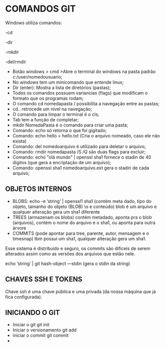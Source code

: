 # COMANDOS GIT

Windows utiliza comandos:

-cd

-dir

-mkdir

-del/rmdir

- Botão windows > cmd >Abre o terminal do windows na pasta padrão c:/user/nomedousuario;
- No windows tem um minicomando que entende linux;
- Dir (enter): Mostra a lista de diretórios (pastas);
- Todos os comandos possuem variancias (flags) que modificam o formato que os programas rodam;
- O comando cd nomedapasta / possibilita a navegação entre as pastas;
- cd.. retrocede um nível na navegação;
- O comando para limpar o terminal é o cls;
- Tab tem a função de completar;
- mkdir NomedaPasta é o comando para criar uma pasta;
- Comando: echo só retorna o que foi gigitado;
- Comando: echo hello > hello.txt (Cria o arquivo nomeado, caso ele não exista)
- Comando: del nomedoarquivo é utilizado para deletar o arquivo;
- Comando: rmdir nomedapasta /S /Q são duas flags para excluir;
- Comando: echo "olá mundo" | openssl sha1 fornece o stadin de 40 digitos (que gera a encriptação de um arquivo);
- Comando: openssl sha1 nomedoarquivo.ext gera o stadin de cada arquivo;

## OBJETOS INTERNOS

- BLOBS: echo -e ‘string’ | openssl1 sha1  (contém meta dado, tipo do objeto, tamanho do objeto (BLOB) \o e conteúdo) blob é um arquivo e qualquer alteração gera um sha1 diferente
- TREES (armazenam os blobs) contém metadado, aponta pra o blob (arquivos),  contém o nome do arquivo e o sha1, ou aponta para outra árvore
- COMMITS (pode apontar para tree, parente, autor, mensagem e o timesnap) tbm possui um sha1, qualquer alteração gera um sha1.

Esse sistema é distribuído e seguro, os commits são dificeis de serem alterados assim como as versões dos arquivos que estão nele. 

echo ‘string’ | git hash-object —stdin (gera o stdin da string)

## CHAVES SSH E TOKENS

Chave ssh é uma chave pública e uma privada (da nossa máquina que já fica configurada).

## INICIANDO O GIT

- Iniciar o git git init
- Iniciar o versionamento git add
- iniciar o commit git commit
-